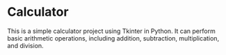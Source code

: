 # Calculator
This is a simple calculator project using Tkinter in Python. It can perform basic arithmetic operations, including addition, subtraction, multiplication, and division.


